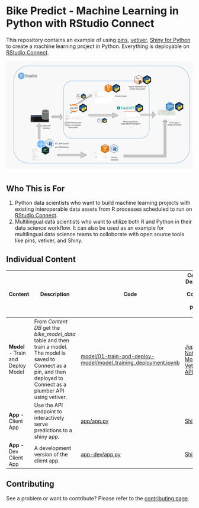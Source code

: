 # Bike Predict - Machine Learning in Python with RStudio Connect

This repository contains an example of using [pins](https://rstudio.github.io/pins-python/), [vetiver](https://vetiver.tidymodels.org), [Shiny for Python](https://shiny.rstudio.com/py/) to create a machine learning project in Python. Everything is deployable on [RStudio Connect](https://rstudio.com/products/connect/). 

![](img/bikeshare_python.png)

## Who This is For

1. Python data scientists who want to build machine learning projects with existing interoperable data assets from R processes scheduled to run on [RStudio Connect](https://rstudio.com/products/connect/).
2. Multilingual data scientists who want to utilize both R and Python in their data science workflow. It can also be used as an example for multilingual data science teams to colloborate with open source tools like pins, vetiver, and Shiny.

## Individual Content

| Content                                   | Description                                                  | Code                                                         | Content Deployed to Connect (not public yet)                                  |
| ----------------------------------------- | ------------------------------------------------------------ | ------------------------------------------------------------ | ------------------------------------------------------------ |
| **Model** - Train and Deploy Model | From *Content DB* get the *bike_model_data* table and then train a model. The model is saved to Connect as a pin, and then deployed to Connect as a plumber API using vetiver. | [model/01-train-and-deploy-model/model_training_deployment.ipynb](model/01-train-and-deploy-model/model_training_deployment.ipynb) | [Jupyter Notebook](https://colorado.rstudio.com/rsc/bikeshare-model-retraining/), [Model](https://colorado.rstudio.com/rsc/bikeshare-rf-python/), [Vetiver API](https://colorado.rstudio.com/rsc/bike-predict-python-api/) |
| **App** - Client App                      | Use the API endpoint to interactively serve predictions to a shiny app.| [app/app.py](app/app.py)                                           | [Shiny app](https://colorado.rstudio.com/rsc/bike-share-python-app/)                                                                                                                                                              |
| **App** - Dev Client App                  | A development version of the client app.                                | [app-dev/app.py](app-dev/app.py)                                   | [Shiny app](https://colorado.rstudio.com/rsc/bike-share-python-dev/)                                                                                                                                                              |

## Contributing

See a problem or want to contribute? Please refer to the [contributing page](./CONTRBUTING.md).
